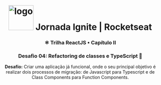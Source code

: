 <h1 align="center">
<img src="https://discover.fcamara.dev/wp-content/themes/fcamara/img/rocket/guindaste_body.png" alt="logo" width="80"> Jornada Ignite | Rocketseat
</h1>
<h3 align="center">⚛️ Trilha ReactJS • Capítulo II</h3>
<h3 align="center">Desafio 04: Refactoring de classes e TypeScript 🚀</h3>
<p align="center"><b>Desafio:</b> Criar uma aplicação já funcional, onde o seu principal objetivo é realizar dois processos de migração: de Javascript para Typescript e de Class Components para Function Components.</p> 


